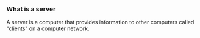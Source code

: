 ### What is a server
A server is a computer that provides information to other computers called "clients" on a computer network.
